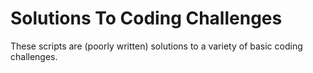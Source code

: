 # Solutions To Coding Challenges

These scripts are (poorly written) solutions to a variety of basic coding challenges.
